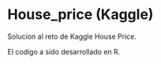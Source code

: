 # House_price (Kaggle)

Solucion al reto de Kaggle House Price.

El codigo a sido desarrollado en R.
